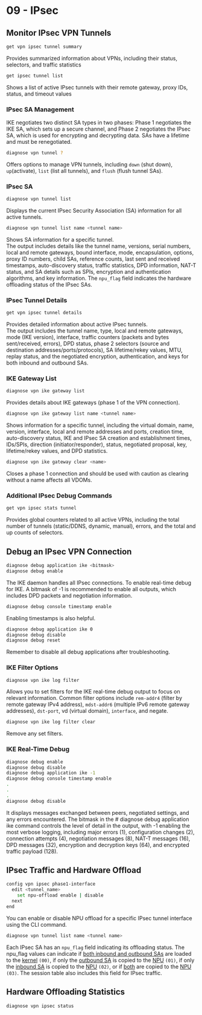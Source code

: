 # 09 - IPsec
## Monitor IPsec VPN Tunnels
```bash
get vpn ipsec tunnel summary
```
Provides summarized information about VPNs, including their status, selectors, and traffic statistics
```bash
get ipsec tunnel list
```
Shows a list of active IPsec tunnels with their remote gateway, proxy IDs, status, and timeout values
### IPsec SA Management
IKE negotiates two distinct SA types in two phases: Phase 1 negotiates the IKE SA, which sets up a secure channel, and Phase 2 negotiates the IPsec SA, which is used for encrypting and decrypting data. SAs have a lifetime and must be renegotiated.
```bash
diagnose vpn tunnel ?
```
Offers options to manage VPN tunnels, including ```down``` (shut down), ```up```(activate), ```list``` (list all tunnels), and ```flush``` (flush tunnel SAs).
### IPsec SA
```bash
diagnose vpn tunnel list
```
Displays the current IPsec Security Association (SA) information for all active tunnels.
```bash
diagnose vpn tunnel list name <tunnel name>
```
Shows SA information for a specific tunnel.<br />
The output includes details like the tunnel name, versions, serial numbers, local and remote gateways, bound interface, mode, encapsulation, options, proxy ID numbers, child SAs, reference counts, last sent and received timestamps, auto-discovery status, traffic statistics, DPD information, NAT-T status, and SA details such as SPIs, encryption and authentication algorithms, and key information. The ```npu_flag``` field indicates the hardware offloading status of the IPsec SAs.
### IPsec Tunnel Details
```bash
get vpn ipsec tunnel details
```
Provides detailed information about active IPsec tunnels. <br />The output includes the tunnel name, type, local and remote gateways, mode (IKE version), interface, traffic counters (packets and bytes sent/received, errors), DPD status, phase 2 selectors (source and destination addresses/ports/protocols), SA lifetime/rekey values, MTU, replay status, and the negotiated encryption, authentication, and keys for both inbound and outbound SAs.
### IKE Gateway List
```bash
diagnose vpn ike gateway list
```
Provides details about IKE gateways (phase 1 of the VPN connection). 
```bash
diagnose vpn ike gateway list name <tunnel name> 
```
Shows information for a specific tunnel, including the virtual domain, name, version, interface, local and remote addresses and ports, creation time, auto-discovery status, IKE and IPsec SA creation and establishment times, IDs/SPIs, direction (initiator/responder), status, negotiated proposal, key, lifetime/rekey values, and DPD statistics. 
```bash
diagnose vpn ike gateway clear <name>
``` 
Closes a phase 1 connection and should be used with caution as clearing without a name affects all VDOMs.
### Additional IPsec Debug Commands
```bash
get vpn ipsec stats tunnel
```
Provides global counters related to all active VPNs, including the total number of tunnels (static/DDNS, dynamic, manual), errors, and the total and up counts of selectors.
## Debug an IPsec VPN Connection
```bash
diagnose debug application ike <bitmask> 
diagnose debug enable
```
The IKE daemon handles all IPsec connections. To enable real-time debug for IKE.
A bitmask of -1 is recommended to enable all outputs, which includes DPD packets and negotiation information. 
```bash
diagnose debug console timestamp enable
```
Enabling timestamps is also helpful. 
```bash
diagnose debug application ike 0
diagnose debug disable
diagnose debug reset
```
Remember to disable all debug applications after troubleshooting.
### IKE Filter Options
```bash
diagnose vpn ike log filter
```
Allows you to set filters for the IKE real-time debug output to focus on relevant information. Common filter options include ```rem-addr4``` (filter by remote gateway IPv4 address), ```mdst-addr6``` (multiple IPv6 remote gateway addresses), ```dst-port```, vd (virtual domain), ```interface```, and negate. 
```bash
diagnose vpn ike log filter clear
```
Remove any set filters.
### IKE Real-Time Debug
```bash
diagnose debug enable
diagnose debug disable
diagnose debug application ike -1
diagnose debug console timestamp enable
.
.
.
diagnose debug disable
```
It displays messages exchanged between peers, negotiated settings, and any errors encountered. The bitmask in the # diagnose debug application ike <bitmask> command controls the level of detail in the output, with -1 enabling the most verbose logging, including major errors (1), configuration changes (2), connection attempts (4), negotiation messages (8), NAT-T messages (16), DPD messages (32), encryption and decryption keys (64), and encrypted traffic payload (128).
## IPsec Traffic and Hardware Offload
```bash
config vpn ipsec phase1-interface
  edit <tunnel_name>
    set npu-offload enable | disable
  next
end
```
You can enable or disable NPU offload for a specific IPsec tunnel interface using the CLI command.
```bash
diagnose vpn tunnel list name <tunnel name>
```
Each IPsec SA has an `npu_flag` field indicating its offloading status. The npu_flag values can indicate if <ins>both inbound and outbound SAs</ins> are loaded to the <ins>kernel</ins> `(00)`, if only the <ins>outbound SA</ins> is copied to the <ins>NPU</ins> `(01)`, if only the <ins>inbound SA</ins> is copied to the <ins>NPU</ins> `(02)`, or if <ins>both</ins> are copied to the <ins>NPU</ins> `(03)`. The session table also includes this field for IPsec traffic.
## Hardware Offloading Statistics
```bash
diagnose vpn ipsec status
```